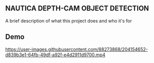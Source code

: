## NAUTICA DEPTH-CAM OBJECT DETECTION

A brief description of what this project does and who it's for


## Demo




https://user-images.githubusercontent.com/88273868/204154652-d839b3e1-64fb-49df-a92f-e4d2911d9700.mp4

